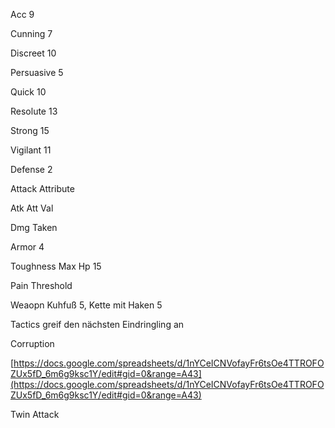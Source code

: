 Acc 9

Cunning 7

Discreet 10

Persuasive 5

Quick 10

Resolute 13

Strong 15

Vigilant 11

Defense 2

Attack Attribute

Atk Att Val

Dmg Taken

Armor 4

Toughness Max Hp 15

Pain Threshold

Weaopn Kuhfuß 5, Kette mit Haken 5

Tactics greif den nächsten Eindringling an

Corruption

[https://docs.google.com/spreadsheets/d/1nYCeICNVofayFr6tsOe4TTROFOZUx5fD_6m6g9ksc1Y/edit#gid=0&range=A43](https://docs.google.com/spreadsheets/d/1nYCeICNVofayFr6tsOe4TTROFOZUx5fD_6m6g9ksc1Y/edit#gid=0&range=A43)

Twin Attack